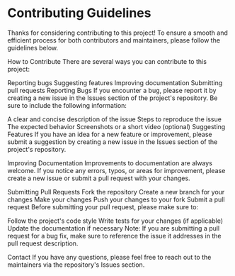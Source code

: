 # Contributing Guidelines   
Thanks for considering contributing to this project! To ensure a smooth and efficient process for both contributors and maintainers, please follow the guidelines below.



How to Contribute
There are several ways you can contribute to this project:

Reporting bugs
Suggesting features
Improving documentation
Submitting pull requests
Reporting Bugs
If you encounter a bug, please report it by creating a new issue in the Issues section of the project's repository. Be sure to include the following information:

A clear and concise description of the issue
Steps to reproduce the issue
The expected behavior
Screenshots or a short video (optional)
Suggesting Features
If you have an idea for a new feature or improvement, please submit a suggestion by creating a new issue in the Issues section of the project's repository.

Improving Documentation
Improvements to documentation are always welcome. If you notice any errors, typos, or areas for improvement, please create a new issue or submit a pull request with your changes.

Submitting Pull Requests
Fork the repository
Create a new branch for your changes
Make your changes
Push your changes to your fork
Submit a pull request
Before submitting your pull request, please make sure to:

Follow the project's code style
Write tests for your changes (if applicable)
Update the documentation if necessary
Note: If you are submitting a pull request for a bug fix, make sure to reference the issue it addresses in the pull request description.

Contact
If you have any questions, please feel free to reach out to the maintainers via the repository's Issues section.